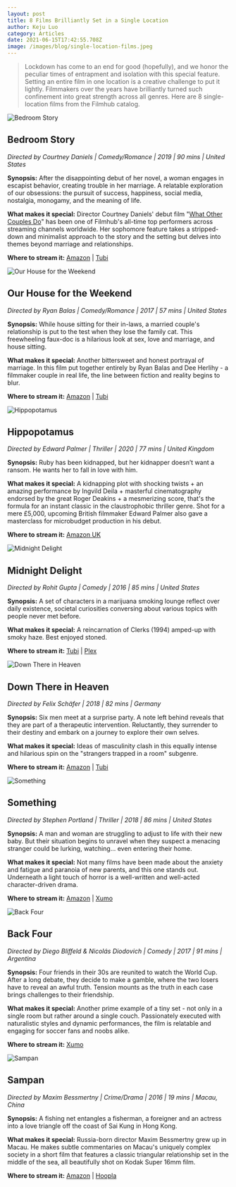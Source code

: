```yaml
---
layout: post
title: 8 Films Brilliantly Set in a Single Location
author: Keju Luo
category: Articles
date: 2021-06-15T17:42:55.708Z
image: /images/blog/single-location-films.jpeg
---
```

> Lockdown has come to an end for good (hopefully), and we honor the peculiar times of entrapment and isolation with this special feature. Setting an entire film in one location is a creative challenge to put it lightly. Filmmakers over the years have brilliantly turned such confinement into great strength across all genres. Here are 8 single-location films from the Filmhub catalog.

![Bedroom Story](/images/blog/single-location-films-bedroom_story.jpg)

## Bedroom Story

*Directed by Courtney Daniels | Comedy/Romance | 2019 | 90 mins | United States*

**Synopsis:** After the disappointing debut of her novel, a woman engages in escapist behavior, creating trouble in her marriage. A relatable exploration of our obsessions: the pursuit of success, happiness, social media, nostalgia, monogamy, and the meaning of life.

**What makes it special:** Director Courtney Daniels' debut film "[What Other Couples Do](https://www.amazon.com/What-Other-Couples-Michael-Friedman/dp/B00QQV1U1U)" has been one of Filmhub's all-time top performers across streaming channels worldwide. Her sophomore feature takes a stripped-down and minimalist approach to the story and the setting but delves into themes beyond marriage and relationships.

**Where to stream it:** [Amazon](https://www.amazon.com/Bedroom-Story-Annie-Cavalero/dp/B08NDP5SG6) | [Tubi](https://tubitv.com/movies/565773/bedroom-story)

![Our House for the Weekend](/images/blog/single-location-films-our_hour_for_the_weekend.png)

## Our House for the Weekend

*Directed by Ryan Balas | Comedy/Romance | 2017 | 57 mins | United States*

**Synopsis:** While house sitting for their in-laws, a married couple's relationship is put to the test when they lose the family cat. This freewheeling faux-doc is a hilarious look at sex, love and marriage, and house sitting.

**What makes it special:** Another bittersweet and honest portrayal of marriage. In this film put together entirely by Ryan Balas and Dee Herlihy - a filmmaker couple in real life, the line between fiction and reality begins to blur.

**Where to stream it:** [Amazon](https://www.amazon.com/Our-House-Weekend-Dee-Herlihy/dp/B0742J72S5) | [Tubi](https://tubitv.com/movies/577133/our-house-for-the-weekend)

![Hippopotamus](/images/blog/single-location-films-hippopotamus.jpg)

## Hippopotamus

*Directed by Edward Palmer | Thriller | 2020 | 77 mins | United Kingdom*

**Synopsis:** Ruby has been kidnapped, but her kidnapper doesn’t want a ransom. He wants her to fall in love with him.

**What makes it special:** A kidnapping plot with shocking twists + an amazing performance by Ingvild Deila + masterful cinematography endorsed by the great Roger Deakins + a mesmerizing score, that's the formula for an instant classic in the claustrophobic thriller genre. Shot for a mere £5,000, upcoming British filmmaker Edward Palmer also gave a masterclass for microbudget production in his debut.

**Where to stream it:** [Amazon UK](https://www.amazon.co.uk/Hippopotamus-Ingvild-Deila/dp/B087TC1DL5)

![Midnight Delight](/images/blog/single-location-films-midnight_delight.jpeg)

## Midnight Delight

*Directed by Rohit Gupta | Comedy | 2016 | 85 mins | United States*

**Synopsis:** A set of characters in a marijuana smoking lounge reflect over daily existence, societal curiosities conversing about various topics with people never met before.

**What makes it special:** A reincarnation of Clerks (1994) amped-up with smoky haze. Best enjoyed stoned.

**Where to stream it:** [Tubi](https://tubitv.com/movies/578888/midnight-delight) | [Plex](https://watch.plex.tv/movie/midnight-delight)

![Down There in Heaven](/images/blog/single-location-films-down_there_in_heaven.jpeg)

## Down There in Heaven

*Directed by Felix Schäfer | 2018 | 82 mins | Germany*

**Synopsis:** Six men meet at a surprise party. A note left behind reveals that they are part of a therapeutic intervention. Reluctantly, they surrender to their destiny and embark on a journey to explore their own selves.

**What makes it special:** Ideas of masculinity clash in this equally intense and hilarious spin on the "strangers trapped in a room" subgenre.

**Where to stream it:** [Amazon](https://www.amazon.com/Down-There-Heaven-Roger-Bonjour/dp/B087C16ZV7) | [Tubi](https://tubitv.com/movies/555581/down-there-in-heaven)

![Something](/images/blog/single-location-films-something.jpg)

## Something

*Directed by Stephen Portland | Thriller | 2018 | 86 mins | United States*

**Synopsis:** A man and woman are struggling to adjust to life with their new baby. But their situation begins to unravel when they suspect a menacing stranger could be lurking, watching... even entering their home.

**What makes it special:** Not many films have been made about the anxiety and fatigue and paranoia of new parents, and this one stands out. Underneath a light touch of horror is a well-written and well-acted character-driven drama.

**Where to stream it:** [Amazon](https://www.amazon.com/Something-Michael-Gazin/dp/B07LFJFL7Q) | [Xumo](https://www.xumo.tv/channel/9999734/free-horror-and-thriller-movies?v=XM0BUAVBXQ6AWH&p=27662)

![Back Four](/images/blog/single-location-films-back_four.jpeg)

## Back Four

*Directed by Diego Bliffeld & Nicolás Diodovich | Comedy | 2017 | 91 mins | Argentina*

**Synopsis:** Four friends in their 30s are reunited to watch the World Cup. After a long debate, they decide to make a gamble, where the two losers have to reveal an awful truth. Tension mounts as the truth in each case brings challenges to their friendship.

**What makes it special:** Another prime example of a tiny set - not only in a single room but rather around a single couch. Passionately executed with naturalistic styles and dynamic performances, the film is relatable and engaging for soccer fans and noobs alike.

**Where to stream it:** [Xumo](https://www.xumo.tv/channel/9999733/free-comedy-movies?v=XM0S0XRDNE0KZJ&p=11098)

![Sampan](/images/blog/single-location-films-sampan.jpg)

## Sampan

*Directed by Maxim Bessmertny | Crime/Drama | 2016 | 19 mins | Macau, China*

**Synopsis:** A fishing net entangles a fisherman, a foreigner and an actress into a love triangle off the coast of Sai Kung in Hong Kong.

**What makes it special:** Russia-born director Maxim Bessmertny grew up in Macau. He makes subtle commentaries on Macau's uniquely complex society in a short film that features a classic triangular relationship set in the middle of the sea, all beautifully shot on Kodak Super 16mm film.

**Where to stream it:** [Amazon](https://www.amazon.com/Sampan-JuJu-Chan/dp/B08695CLQG/) | [Hoopla](https://www.hoopladigital.com/title/13622040)